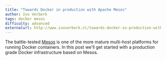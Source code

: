 ```yaml
---
title: "Towards Docker in production with Apache Mesos"
author: Ivo Verberk
tags: docker mesos
difficulty: advanced
externalurl: http://www.ivoverberk.nl/towards-docker-in-production-with-apache-mesos/
---
```

The battle-tested [Mesos](https://mesos.apache.org) is one of the more mature multi-host platforms for running Docker containers.
In this post we'll get started with a production grade Docker infrastructure based on Mesos. 
